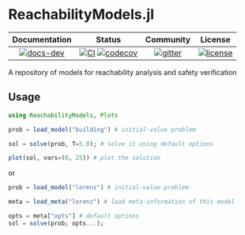 # ReachabilityModels.jl

| **Documentation** | **Status** | **Community** | **License** |
|:-----------------:|:----------:|:-------------:|:-----------:|
| [![docs-dev][dev-img]][dev-url] | [![CI][ci-img]][ci-url] [![codecov][cov-img]][cov-url] | [![gitter][chat-img]][chat-url] | [![license][lic-img]][lic-url] |

[dev-img]: https://img.shields.io/badge/docs-latest-blue.svg
[dev-url]: https://juliareach.github.io/ReachabilityModels.jl/dev/
[ci-img]: https://github.com/JuliaReach/ReachabilityModels.jl/workflows/CI/badge.svg
[ci-url]: https://github.com/JuliaReach/ReachabilityModels.jl/actions/workflows/ci.yml
[cov-img]: https://codecov.io/github/JuliaReach/ReachabilityModels.jl/coverage.svg
[cov-url]: https://app.codecov.io/github/JuliaReach/ReachabilityModels.jl
[chat-img]: https://img.shields.io/badge/zulip-join_chat-brightgreen.svg
[chat-url]: https://julialang.zulipchat.com/#narrow/stream/278609-juliareach
[lic-img]: https://img.shields.io/github/license/mashape/apistatus.svg
[lic-url]: https://github.com/JuliaReach/ReachabilityModels.jl/blob/master/LICENSE

A repository of models for reachability analysis and safety verification

## Usage

```julia
using ReachabilityModels, Plots

prob = load_model("building") # initial-value problem

sol = solve(prob, T=5.0); # solve it using default options

plot(sol, vars=(0, 25)) # plot the solution
```

or

```julia
prob = load_model("lorenz") # initial-value problem

meta = load_meta("lorenz") # load meta-information of this model

opts = meta["opts"] # default options
sol = solve(prob; opts...);
```
